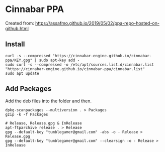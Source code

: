 # Cinnabar PPA
Created from: https://assafmo.github.io/2019/05/02/ppa-repo-hosted-on-github.html

## Install
```
curl -s --compressed "https://cinnabar-engine.github.io/cinnabar-ppa/KEY.gpg" | sudo apt-key add -
sudo curl -s --compressed -o /etc/apt/sources.list.d/cinnabar.list "https://cinnabar-engine.github.io/cinnabar-ppa/cinnabar.list"
sudo apt update
```

## Add Packages
Add the deb files into the folder and then.
```
dpkg-scanpackages --multiversion . > Packages
gzip -k -f Packages

# Release, Release.gpg & InRelease
apt-ftparchive release . > Release
gpg --default-key "tumblegamer@gmail.com" -abs -o - Release > Release.gpg
gpg --default-key "tumblegamer@gmail.com" --clearsign -o - Release > InRelease
```
